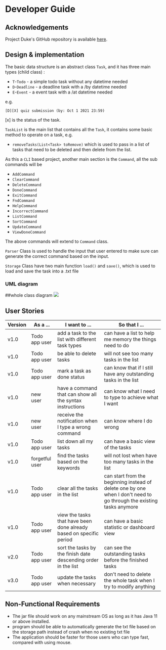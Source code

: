 # Developer Guide

## Acknowledgements

Project Duke's GitHub repository is available [here](https://github.com/Ruiting1/ip).

## Design & implementation

The basic data structure is an abstract class `Task`, and it has three main types (child class) :
- `T`-`Todo` - a simple todo task without any datetime needed
- `D`-`Deadline` - a deadline task with a /by datetime needed
- `E`-`Event` - a event task with a /at datetime needed

e.g.
```
[D][X] quiz submission (by: Oct 1 2021 23:59)
```
[x] is the status of the task.


`TaskList` is the main list that contains all the `Task`, it contains some basic method to operate on a task, e.g.

+ `removeTasks(List<Task> toRemove)` which is used to pass in a list of tasks that need to be deleted and then delete from the list.

As this a `CLI` based project, another main section is the `Command`, all the sub commands will be
- `AddCommand`
- `ClearCommand`
- `DeleteCommand`
- `DoneCommand`
- `ExitCommand`
- `FndCommand`
- `HelpCommand`
- `IncorrectCommand`
- `ListCommand`
- `SortCommand`
- `UpdateCommand`
- `ViewDoneCommand`

The above commands will extend to `Command` class.

`Parser` Class is used to handle the input that user entered to make sure can generate the correct command based on the input.

`Storage` Class have two main function `load()` and `save()`, which is used to load and save the task into a .txt file

### UML diagram
##whole class diagram
<img src="/pic/ClassDiagram.png">



## User Stories

|Version| As a ... | I want to ... | So that I ...|
|--------|----------|---------------|------------------|
|v1.0|Todo app user|add a task to the list with different task types|can have a list to help me memory the things need to do|
|v1.0|Todo app user|be able to delete tasks|will not see too many tasks in the list|
|v1.0|Todo app user|mark a task as done status|can know that if I still have any outstanding tasks in the list|
|v1.0|new user|have a command that can show all the syntax instructions|can know what I need to type to achieve what I want|
|v1.0|new user|receive the notification when I type a wrong command|can know where I do wrong|
|v1.0|Todo app user|list down all my tasks|can have a basic view of the tasks|
|v1.0|forgetful user|find the tasks based on the keywords|will not lost when have too many tasks in the list|
|v1.0|Todo app user|clear all the tasks in the list|can start from the beginning instead of delete one by one when I don't need to go through the existing tasks anymore|
|v1.0|Todo app user|view the tasks that have been done already based on specific period|can have a basic statistic or dashboard view|
|v2.0|Todo app user|sort the tasks by the finish date descending order in the list|can see the outstanding tasks before the finished tasks|
|v3.0|Todo app user|update the tasks when necessary|don't need to delete the whole task when I try to modify anything|

## Non-Functional Requirements
+ The jar file should work on any mainstream OS as long as it has Java 11 or above installed.
+ program should be able to automatically generate the txt file based on the storage path instead of crash when no existing txt file
+ The application should be faster for those users who can type fast, compared with using mouse.


